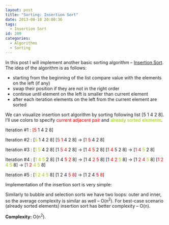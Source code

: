```yaml
---
layout: post
title: "Sorting: Insertion Sort"
date: 2013-08-18 20:00:36
tags:
  - Insertion Sort
id: 209
categories:
  - Algorithms
  - Sorting
---
```


In this post I will implement another basic sorting algorithm – [Insertion Sort](https://en.wikipedia.org/wiki/Insertion_sort). The idea of the algorithm is as follows:

*   starting from the beginning of the list compare value with the elements on the left (if any)
*   swap their position if they are not in the right order
*   continue until element on the left is smaller than current element
*   after each iteration elements on the left from the current element are sorted

We can visualize insertion sort algorithm by sorting following list [5 1 4 2 8]. I’ll use colors to specify <span style="color: #ff0000;">current adjacent pair</span> and <span style="color: #99cc00;">already sorted elements</span>.

Iteration #1 : <span style="color: #ff0000;">[5</span> 1 4 2 8]

Iteration #2 : [<span style="color: #99cc00;">5</span> 1 4 2 8]
[<span style="color: #ff0000;">5 1</span> 4 2 8] → [<span style="color: #ff0000;">1 5</span> 4 2 8]

Iteration #3 : [<span style="color: #99cc00;">1 5</span> 4 2 8]
[1 <span style="color: #ff0000;">5 4</span> 2 8] → [1 <span style="color: #ff0000;">4 5</span> 2 8]
[<span style="color: #ff0000;">1 4</span> 5 2 8] → [<span style="color: #ff0000;">1 4</span> <span style="color: #99cc00;">5</span> 2 8]

Iteration #4 : [<span style="color: #99cc00;">1 4 5</span> 2 8]
[1 4 <span style="color: #ff0000;">5 2</span> 8] → [1 4 <span style="color: #ff0000;">2 5</span> 8]
[1 <span style="color: #ff0000;">4 2</span> <span style="color: #99cc00;">5</span> 8] → [1 <span style="color: #ff0000;">2 4</span> <span style="color: #99cc00;">5</span> 8]
[<span style="color: #ff0000;">1 2</span> <span style="color: #99cc00;">4 5</span> 8] → [<span style="color: #ff0000;">1 2</span> <span style="color: #99cc00;">4 5</span> 8]

Iteration #5 : [<span style="color: #99cc00;">1 2 4 5</span> 8]
[1 2 4 <span style="color: #ff0000;">5 8</span>] → [1 2 4 <span style="color: #ff0000;">5 8</span>]

Implementation of the insertion sort is very simple:

<script src="http://gist-it.appspot.com/https://github.com/sergejusb/algorithms/blob/master/sorting/insertionSort.js?footer=minimal">
</script>

Similarly to bubble and selection sorts we have two loops: outer and inner, so the average complexity is similar as well – O(n<sup>2</sup>). For best-case scenario (already sorted elements) insertion sort has better complexity – O(n).

**Complexity:** O(n<sup>2</sup>).